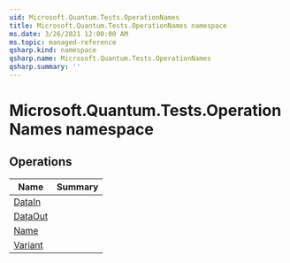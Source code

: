```yaml
---
uid: Microsoft.Quantum.Tests.OperationNames
title: Microsoft.Quantum.Tests.OperationNames namespace
ms.date: 3/26/2021 12:00:00 AM
ms.topic: managed-reference
qsharp.kind: namespace
qsharp.name: Microsoft.Quantum.Tests.OperationNames
qsharp.summary: ''
---
```


# Microsoft.Quantum.Tests.OperationNames namespace




<!-- summaries -->

## Operations

| Name | Summary |
|------|---------|
|[DataIn](xref:Microsoft.Quantum.Tests.OperationNames.DataIn) | |
|[DataOut](xref:Microsoft.Quantum.Tests.OperationNames.DataOut) | |
|[Name](xref:Microsoft.Quantum.Tests.OperationNames.Name) | |
|[Variant](xref:Microsoft.Quantum.Tests.OperationNames.Variant) | |


<!-- /summaries -->
